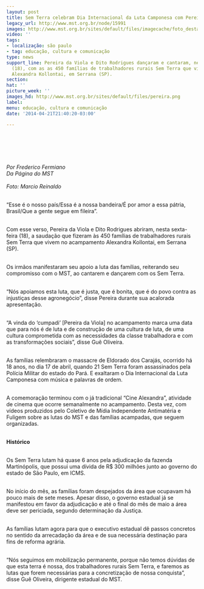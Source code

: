 ```yaml
---
layout: post
title: Sem Terra celebram Dia Internacional da Luta Camponesa com Pereira da Viola
legacy_url: http://www.mst.org.br/node/15991
images: http://www.mst.org.br/sites/default/files/imagecache/foto_destaque/pereira.png
video: ''
tags:
- localização: são paulo
- tag: educação, cultura e comunicação
type: news
support_line: Pereira da Viola e Dito Rodrigues dançaram e cantaram, nesta sexta-feira
  (18), com as as 450 famílias de trabalhadores rurais Sem Terra que vivem no acampamento
  Alexandra Kollontai, em Serrana (SP).
section: 
hat: ''
picture_week: ''
images_hd: http://www.mst.org.br/sites/default/files/pereira.png
label: 
menu: educação, cultura e comunicação
date: '2014-04-21T21:40:20-03:00'

---
```

<p>&nbsp;</p><p><img style="margin: 10px;" src="http://www.mst.org.br/sites/default/files/pereira.png" alt=""></p><p><em><br>Por Frederico Fermiano<br>Da Página do MST<br></em><br><em>Foto: Marcio Reinaldo</em></p><p><br>“Esse é o nosso país/Essa é a nossa bandeira/É por amor a essa pátria, Brasil/Que a gente segue em fileira”.&nbsp;</p><p><br>Com esse verso, Pereira da Viola e Dito Rodrigues abriram, nesta sexta-feira (18), a saudação que fizeram às 450 famílias de trabalhadores rurais Sem Terra que vivem no acampamento Alexandra Kollontai, em Serrana (SP).&nbsp;</p><p><br>Os irmãos manifestaram seu apoio a luta das famílias, reiterando seu compromisso com o MST, ao cantarem e dançarem com os Sem Terra.&nbsp;</p><p><br>“Nós apoiamos esta luta, que é justa, que é bonita, que é do povo contra as injustiças desse agronegócio”, disse Pereira durante sua acalorada apresentação.&nbsp;</p><p><br>“A vinda do ‘cumpadi’ [Pereira da Viola] no acampamento marca uma data que para nós é de luta e de construção de uma cultura de luta, de uma cultura comprometida com as necessidades da classe trabalhadora e com as transformações sociais”, disse Guê Oliveira.&nbsp;</p><p><br>As famílias relembraram o massacre de Eldorado dos Carajás, ocorrido há 18 anos, no dia 17 de abril, quando 21 Sem Terra foram assassinados pela Polícia Militar do estado do Pará. E exaltaram o Dia Internacional da Luta Camponesa com música e palavras de ordem.</p><p><br>A comemoração terminou com o já tradicional “Cine Alexandra”, atividade de cinema que ocorre semanalmente no acampamento. Desta vez, com vídeos produzidos pelo Coletivo de Mídia Independente Antimatéria e Fuligem sobre as lutas do MST e das famílias acampadas, que seguem organizadas.&nbsp;</p><p><br><strong>Histórico&nbsp;</strong></p><p><br>Os Sem Terra lutam há quase 6 anos pela adjudicação da fazenda Martinópolis, que possui uma dívida de R$ 300 milhões junto ao governo do estado de São Paulo, em ICMS.&nbsp;</p><p><br>No início do mês, as famílias foram despejados da área que ocupavam há pouco mais de sete meses. Apesar disso, o governo estadual já se manifestou em favor da adjudicação e até o final do mês de maio a área deve ser periciada, segundo determinação da Justiça.&nbsp;</p><p><br>As famílias lutam agora para que o executivo estadual dê passos concretos no sentido da arrecadação da área e de sua necessária destinação para fins de reforma agrária.&nbsp;</p><p><br>“Nós seguimos em mobilização permanente, porque não temos dúvidas de que esta terra é nossa, dos trabalhadores rurais Sem Terra, e faremos as lutas que forem necessárias para a concretização de nossa conquista”, disse Guê Oliveira, dirigente estadual do MST.&nbsp;</p>
